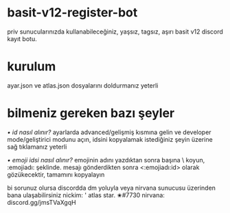 # basit-v12-register-bot
 priv sunucularınızda kullanabileceğiniz, yaşsız, tagsız, aşırı basit v12 discord kayıt botu.
 
# kurulum
ayar.json ve atlas.json dosyalarını doldurmanız yeterli

# bilmeniz gereken bazı şeyler
*• id nasıl alınır?*
ayarlarda advanced/gelişmiş kısmına gelin ve developer mode/geliştirici modunu açın, idsini kopyalamak istediğiniz şeyin üzerine sağ tıklamanız yeterli

*• emoji idsi nasıl alınır?*
emojinin adını yazdıktan sonra başına \ koyun, \:emojiadı: şeklinde. mesajı gönderdikten sonra <:emojiadı:id> olarak gözükecektir, tamamını kopyalayın


bi sorunuz olursa discordda dm yoluyla veya nirvana sunucusu üzerinden bana ulaşabilirsiniz
nickim: ' atlas star. ✬#7730
nirvana: discord.gg/jmsTVaXgqH

